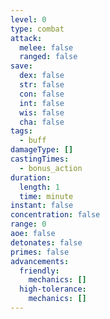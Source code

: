 ```yaml
---
level: 0
type: combat
attack:
  melee: false
  ranged: false
save:
  dex: false
  str: false
  con: false
  int: false
  wis: false
  cha: false
tags:
  - buff
damageType: []
castingTimes:
  - bonus_action
duration:
  length: 1
  time: minute
instant: false
concentration: false
range: 0
aoe: false
detonates: false
primes: false
advancements:
  friendly:
    mechanics: []
  high-tolerance:
    mechanics: []
---
```

